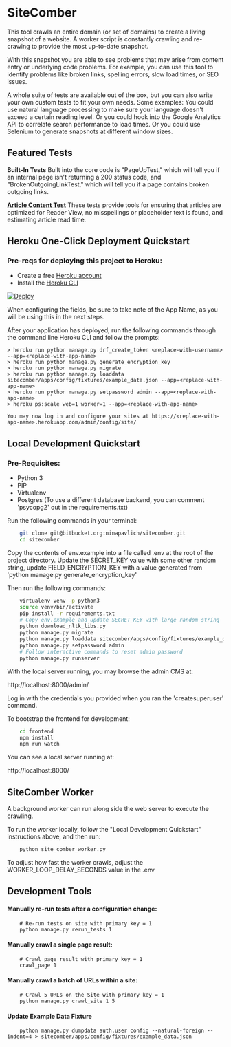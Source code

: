 # SiteComber

This tool crawls an entire domain (or set of domains) to create a living snapshot of a website. A worker script is constantly crawling and re-crawing to provide the most up-to-date snapshot.

With this snapshot you are able to see problems that may arise from content entry or underlying code problems. For example, you can use this tool to identify problems like broken links, spelling errors, slow load times, or SEO issues.

A whole suite of tests are available out of the box, but you can also write your own custom tests to fit your own needs. Some examples: You could use natural language processing to make sure your language doesn't exceed a certain reading level. Or you could hook into the Google Analytics API to correlate search performance to load times. Or you could use Selenium to generate snapshots at different window sizes.

## Featured Tests

**Built-In Tests** Built into the core code is "PageUpTest," which will tell you if an internal page isn't returning a 200 status code, and "BrokenOutgoingLinkTest," which will tell you if a page contains broken outgoing links.

**[Article Content Test](https://github.com/ninapavlich/sitecomber-article-tests)** These tests provide tools for ensuring that articles are optimized for Reader View, no misspellings or placeholder text is found, and estimating article read time.

## Heroku One-Click Deployment Quickstart

### Pre-reqs for deploying this project to Heroku:

- Create a free [Heroku account](https://signup.heroku.com/)
- Install the [Heroku CLI](https://devcenter.heroku.com/articles/heroku-cli)

[![Deploy](https://www.herokucdn.com/deploy/button.svg)](https://heroku.com/deploy?template=https://github.com/ninapavlich/sitecomber/blob/master)

When configuring the fields, be sure to take note of the App Name, as you will be using this in the next steps.

After your application has deployed, run the following commands through the command line Heroku CLI and follow the prompts:

    > heroku run python manage.py drf_create_token <replace-with-username> --app=<replace-with-app-name>
    > heroku run python manage.py generate_encryption_key
    > heroku run python manage.py migrate
    > heroku run python manage.py loaddata sitecomber/apps/config/fixtures/example_data.json --app=<replace-with-app-name>
    > heroku run python manage.py setpassword admin --app=<replace-with-app-name>
    > heroku ps:scale web=1 worker=1 --app=<replace-with-app-name>

    You may now log in and configure your sites at https://<replace-with-app-name>.herokuapp.com/admin/config/site/

## Local Development Quickstart

### Pre-Requisites:

- Python 3
- PIP
- Virtualenv
- Postgres (To use a different database backend, you can comment 'psycopg2' out in the requirements.txt)

Run the following commands in your terminal:

```bash
	git clone git@bitbucket.org:ninapavlich/sitecomber.git
    cd sitecomber
```

Copy the contents of env.example into a file called .env at the root of the
project directory. Update the SECRET_KEY value with some other random string,
update FIELD_ENCRYPTION_KEY with a value generated from 'python manage.py generate_encryption_key'

Then run the following commands:

```bash
    virtualenv venv -p python3
    source venv/bin/activate
    pip install -r requirements.txt
    # Copy env.example and update SECRET_KEY with large random string
    python download_nltk_libs.py
    python manage.py migrate
    python manage.py loaddata sitecomber/apps/config/fixtures/example_data.json
    python manage.py setpassword admin
    # Follow interactive commands to reset admin password
    python manage.py runserver
```

With the local server running, you may browse the admin CMS at:

http://localhost:8000/admin/

Log in with the credentials you provided when you ran the 'createsuperuser' command.

To bootstrap the frontend for development:

```bash
    cd frontend
    npm install
    npm run watch
```

You can see a local server running at:

http://localhost:8000/

## SiteComber Worker

A background worker can run along side the web server to execute the crawling.

To run the worker locally, follow the "Local Development Quickstart" instructions above, and then run:

```bash
    python site_comber_worker.py
```

To adjust how fast the worker crawls, adjust the WORKER_LOOP_DELAY_SECONDS value in the .env

## Development Tools

#### Manually re-run tests after a configuration change:

```
    # Re-run tests on site with primary key = 1
    python manage.py rerun_tests 1
```

#### Manually crawl a single page result:

```
    # Crawl page result with primary key = 1
    crawl_page 1
```

#### Manually crawl a batch of URLs within a site:

```
    # Crawl 5 URLs on the Site with primary key = 1
    python manage.py crawl_site 1 5
```

#### Update Example Data Fixture

```
    python manage.py dumpdata auth.user config --natural-foreign --indent=4 > sitecomber/apps/config/fixtures/example_data.json
```
